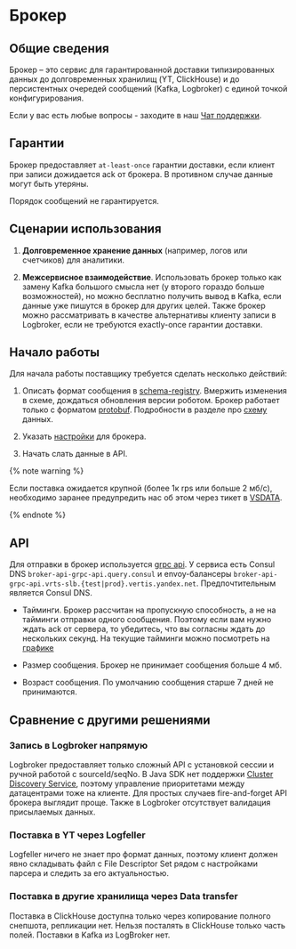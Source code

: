 # Брокер

## Общие сведения

Брокер – это сервис для гарантированной доставки типизированных данных до долговременных хранилищ (YT, ClickHouse) и до персистентных очередей сообщений (Kafka, Logbroker) с единой точкой конфигурирования.

Если у вас есть любые вопросы - заходите в наш [Чат поддержки](https://t.me/joinchat/Rf9HXgmSuEGxW6YB).

## Гарантии

Брокер предоставляет `at-least-once` гарантии доставки, если клиент при записи дожидается ack от брокера. В противном случае данные могут быть утеряны.

Порядок сообщений не гарантируется.

## Сценарии использования

1. **Долговременное хранение данных** (например, логов или счетчиков) для аналитики.

2. **Межсервисное взаимодействие**. Использовать брокер только как замену Kafka большого смысла нет (у второго гораздо больше возможностей), но можно бесплатно получить вывод в Kafka, если данные уже пишутся в брокер для других целей. Также брокер можно рассматривать в качестве альтернативы клиенту записи в Logbroker, если не требуются exactly-once гарантии доставки.

## Начало работы

Для начала работы поставщику требуется сделать несколько действий:

1. Описать формат сообщения в [schema-registry](https://a.yandex-team.ru/arc_vcs/classifieds/schema-registry). Вмержить изменения в схеме, дождаться обновления версии роботом.
Брокер работает только с форматом [protobuf](https://developers.google.com/protocol-buffers). Подробности в разделе про [схему](schema_guide.md) данных.

2. Указать [настройки](configuration.md) для брокера.

3. Начать слать данные в API.

{% note warning %}

Если поставка ожидается крупной (более 1к rps или больше 2 мб/с), необходимо заранее предупредить нас об этом через тикет в [VSDATA](https://st.yandex-team.ru/createTicket?queue=VSDATA).

{% endnote %}


## API

Для отправки в брокер используется [grpc api](https://a.yandex-team.ru/arc_vcs/classifieds/schema-registry/blob/master/proto/broker/api/broker.proto).
У сервиса есть Consul DNS `broker-api-grpc-api.query.consul` и envoy-балансеры `broker-api-grpc-api.vrts-slb.{test|prod}.vertis.yandex.net`. Предпочтительным является Consul DNS.

* Тайминги. Брокер рассчитан на пропускную способность, а не на тайминги отправки одного сообщения. Поэтому если вам нужно ждать ack от сервера, то убедитесь, что вы согласны ждать до нескольких секунд.
На текущие тайминги можно посмотреть на [графике](https://grafana.vertis.yandex-team.ru/d/ybtbWWaZz/broker-api?orgId=1&refresh=1m&from=now-1h&to=now&fullscreen&panelId=56&var-datasource=Prometheus&var-job=broker-api&var-instance=All&var-window=2m)

* Размер сообщения. Брокер не принимает сообщения больше 4 мб.

* Возраст сообщения. По умолчанию сообщения старше 7 дней не принимаются.

## Сравнение с другими решениями

### Запись в Logbroker напрямую

Logbroker предоставляет только сложный API с установкой сессии и ручной работой с sourceId/seqNo. В Java SDK нет поддержки [Cluster Discovery Service](https://logbroker.yandex-team.ru/docs/concepts/data/cds), поэтому управление приоритетами между датацентрами тоже на клиенте. Для простых случаев fire-and-forget API брокера выглядит проще.
Также в Logbroker отсутствует валидация присылаемых данных.

### Поставка в YT через Logfeller

Logfeller ничего не знает про формат данных, поэтому клиент должен явно складывать файл с File Descriptor Set рядом с настройками парсера и следить за его актуальностью.

### Поставка в другие хранилища через Data transfer

Поставка в ClickHouse доступна только через копирование полного снепшота, репликации нет. Нельзя посталять в ClickHouse только часть полей.
Поставки в Kafka из LogBroker нет.
